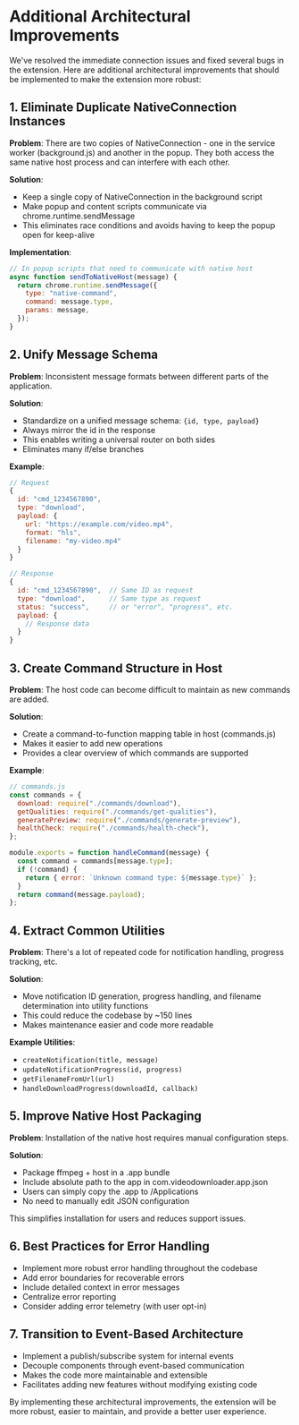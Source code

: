 # Additional Architectural Improvements

We've resolved the immediate connection issues and fixed several bugs in the extension. Here are additional architectural improvements that should be implemented to make the extension more robust:

## 1. Eliminate Duplicate NativeConnection Instances

**Problem**: There are two copies of NativeConnection - one in the service worker (background.js) and another in the popup. They both access the same native host process and can interfere with each other.

**Solution**:

- Keep a single copy of NativeConnection in the background script
- Make popup and content scripts communicate via chrome.runtime.sendMessage
- This eliminates race conditions and avoids having to keep the popup open for keep-alive

**Implementation**:

```javascript
// In popup scripts that need to communicate with native host
async function sendToNativeHost(message) {
  return chrome.runtime.sendMessage({
    type: "native-command",
    command: message.type,
    params: message,
  });
}
```

## 2. Unify Message Schema

**Problem**: Inconsistent message formats between different parts of the application.

**Solution**:

- Standardize on a unified message schema: `{id, type, payload}`
- Always mirror the id in the response
- This enables writing a universal router on both sides
- Eliminates many if/else branches

**Example**:

```javascript
// Request
{
  id: "cmd_1234567890",
  type: "download",
  payload: {
    url: "https://example.com/video.mp4",
    format: "hls",
    filename: "my-video.mp4"
  }
}

// Response
{
  id: "cmd_1234567890",  // Same ID as request
  type: "download",      // Same type as request
  status: "success",     // or "error", "progress", etc.
  payload: {
    // Response data
  }
}
```

## 3. Create Command Structure in Host

**Problem**: The host code can become difficult to maintain as new commands are added.

**Solution**:

- Create a command-to-function mapping table in host (commands.js)
- Makes it easier to add new operations
- Provides a clear overview of which commands are supported

**Example**:

```javascript
// commands.js
const commands = {
  download: require("./commands/download"),
  getQualities: require("./commands/get-qualities"),
  generatePreview: require("./commands/generate-preview"),
  healthCheck: require("./commands/health-check"),
};

module.exports = function handleCommand(message) {
  const command = commands[message.type];
  if (!command) {
    return { error: `Unknown command type: ${message.type}` };
  }
  return command(message.payload);
};
```

## 4. Extract Common Utilities

**Problem**: There's a lot of repeated code for notification handling, progress tracking, etc.

**Solution**:

- Move notification ID generation, progress handling, and filename determination into utility functions
- This could reduce the codebase by ~150 lines
- Makes maintenance easier and code more readable

**Example Utilities**:

- `createNotification(title, message)`
- `updateNotificationProgress(id, progress)`
- `getFilenameFromUrl(url)`
- `handleDownloadProgress(downloadId, callback)`

## 5. Improve Native Host Packaging

**Problem**: Installation of the native host requires manual configuration steps.

**Solution**:

- Package ffmpeg + host in a .app bundle
- Include absolute path to the app in com.videodownloader.app.json
- Users can simply copy the .app to /Applications
- No need to manually edit JSON configuration

This simplifies installation for users and reduces support issues.

## 6. Best Practices for Error Handling

- Implement more robust error handling throughout the codebase
- Add error boundaries for recoverable errors
- Include detailed context in error messages
- Centralize error reporting
- Consider adding error telemetry (with user opt-in)

## 7. Transition to Event-Based Architecture

- Implement a publish/subscribe system for internal events
- Decouple components through event-based communication
- Makes the code more maintainable and extensible
- Facilitates adding new features without modifying existing code

By implementing these architectural improvements, the extension will be more robust, easier to maintain, and provide a better user experience.
